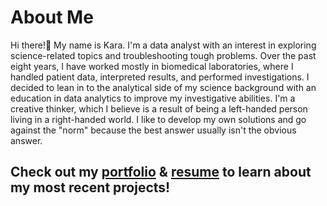 # About Me 
Hi there!👋 My name is Kara. I'm a data analyst with an interest in exploring science-related topics and troubleshooting tough problems. 
Over the past eight years, I have worked mostly in biomedical laboratories, where I handled patient data, interpreted results, and performed investigations. I decided to lean in to the analytical side of my science background with an education in data analytics to improve my investigative abilities. I'm a creative thinker, which I believe is a result of being a left-handed person living in a right-handed world. I like to develop my own solutions and go against the "norm" because the best answer usually isn't the obvious answer.

## Check out my [portfolio](https://ke177409.github.io/Kara-Evans-Portfolio/) & [resume](https://github.com/ke177409/Kara-Evans-Portfolio/blob/main/images/Evans.Kara%20Resume.pdf) to learn about my most recent projects!
